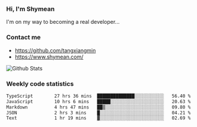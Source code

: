 ### Hi, I'm Shymean

I'm on my way to becoming a real developer...

### Contact me

- <https://github.com/tangxiangmin>
- <https://www.shymean.com/>

![Github Stats](https://github-readme-stats.vercel.app/api?username=tangxiangmin&show_icons=true&theme=dark)


###  Weekly code statistics

<!--START_SECTION:waka-->

```txt
TypeScript        27 hrs 36 mins  ██████████████░░░░░░░░░░░   56.40 %
JavaScript        10 hrs 6 mins   █████░░░░░░░░░░░░░░░░░░░░   20.63 %
Markdown          4 hrs 47 mins   ██▒░░░░░░░░░░░░░░░░░░░░░░   09.80 %
JSON              2 hrs 3 mins    █░░░░░░░░░░░░░░░░░░░░░░░░   04.21 %
Text              1 hr 19 mins    ▓░░░░░░░░░░░░░░░░░░░░░░░░   02.69 %
```

<!--END_SECTION:waka-->